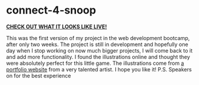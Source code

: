 # connect-4-snoop

[**CHECK OUT WHAT IT LOOKS LIKE LIVE!**](https://marijanamust.github.io/connect-4-snoop/)

This was the first version of my project in the web development bootcamp, after only two weeks.
The project is still in development and hopefully one day when I stop working on now much bigger projects, I will come back to it and add more functionality.
I found the illustrations online and thought they were absolutely perfect for this little game.
The illustrations come from [a portfolio website](http://mr-birthmark.com/the-evolution-of-snoop-dogg-illustration/) from a very talented artist.
I hope you like it!
P.S. Speakers on for the best experience
